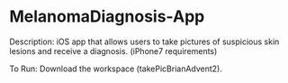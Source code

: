 # MelanomaDiagnosis-App

Description: iOS app that allows users to take pictures of suspicious skin lesions and receive a diagnosis. (iPhone7 requirements)

To Run: Download the workspace (takePicBrianAdvent2).
